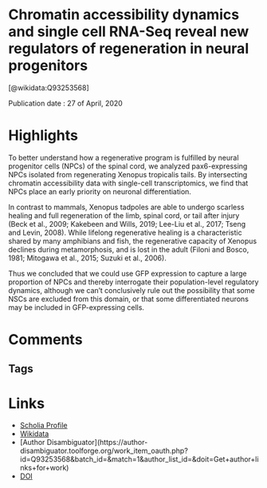 
Chromatin accessibility dynamics and single cell RNA-Seq reveal new regulators of regeneration in neural progenitors
====================================================================================================================
  
  [@wikidata:Q93253568]  
  
Publication date : 27 of April, 2020  

# Highlights
To better understand how a regenerative program is fulfilled by neural progenitor cells (NPCs) of the spinal cord, we analyzed pax6-expressing NPCs isolated from regenerating Xenopus tropicalis tails. By intersecting chromatin accessibility data with single-cell transcriptomics, we find that NPCs place an early priority on neuronal differentiation.

In contrast to mammals, Xenopus tadpoles are able to undergo scarless healing and full regeneration of the limb, spinal cord, or tail after injury (Beck et al., 2009; Kakebeen and Wills, 2019; Lee-Liu et al., 2017; Tseng and Levin, 2008). While lifelong regenerative healing is a characteristic shared by many amphibians and fish, the regenerative capacity of Xenopus declines during metamorphosis, and is lost in the adult (Filoni and Bosco, 1981; Mitogawa et al., 2015; Suzuki et al., 2006).

Thus we concluded that we could use GFP expression to capture a large proportion of NPCs and thereby interrogate their population-level regulatory dynamics, although we can’t conclusively rule out the possibility that some NSCs are excluded from this domain, or that some differentiated neurons may be included in GFP-expressing cells.


# Comments

## Tags

# Links
  
 * [Scholia Profile](https://scholia.toolforge.org/work/Q93253568)  
 * [Wikidata](https://www.wikidata.org/wiki/Q93253568)  
 * [Author Disambiguator](https://author-
disambiguator.toolforge.org/work_item_oauth.php?id=Q93253568&batch_id=&match=1&author_list_id=&doit=Get+author+links+for+work)  
 * [DOI](https://doi.org/10.7554/ELIFE.52648)  
